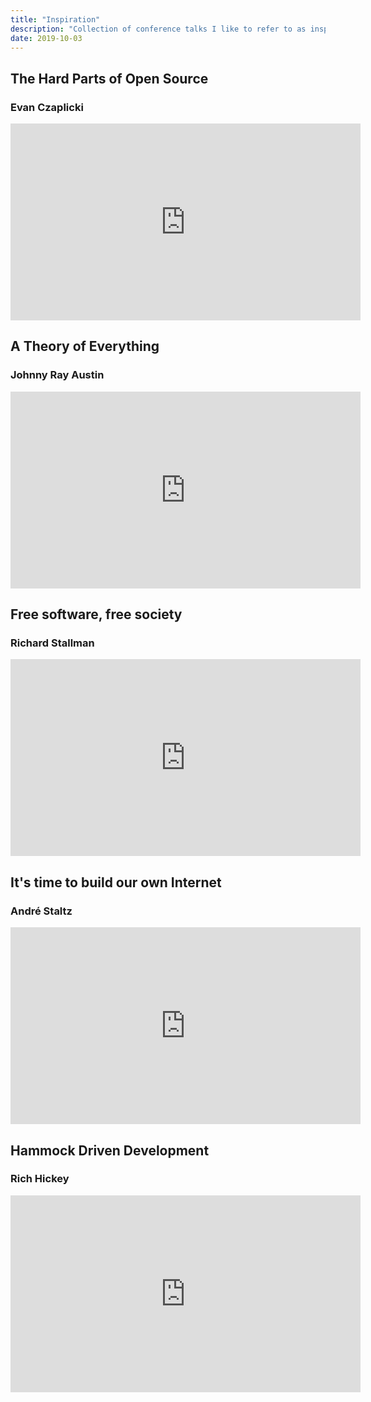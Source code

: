 ```yaml
---
title: "Inspiration"
description: "Collection of conference talks I like to refer to as inspiration"
date: 2019-10-03
---
```


## The Hard Parts of Open Source
### Evan Czaplicki

<iframe width="560" height="315" src="https://www.youtube-nocookie.com/embed/o_4EX4dPppA" frameborder="0" allow="accelerometer; autoplay; encrypted-media; gyroscope; picture-in-picture" allowfullscreen></iframe>

## A Theory of Everything
### Johnny Ray Austin

<iframe width="560" height="315" src="https://www.youtube-nocookie.com/embed/i8RoNdLuOYU" frameborder="0" allow="accelerometer; autoplay; encrypted-media; gyroscope; picture-in-picture" allowfullscreen></iframe>

## Free software, free society
### Richard Stallman

<iframe width="560" height="315" src="https://www.youtube-nocookie.com/embed/Ag1AKIl_2GM" frameborder="0" allow="accelerometer; autoplay; encrypted-media; gyroscope; picture-in-picture" allowfullscreen></iframe>

## It's time to build our own Internet
### André Staltz

<iframe width="560" height="315" src="https://www.youtube-nocookie.com/embed/UjfWAbGfPh0" frameborder="0" allow="accelerometer; autoplay; encrypted-media; gyroscope; picture-in-picture" allowfullscreen></iframe>

## Hammock Driven Development
### Rich Hickey

<iframe width="560" height="315" src="https://www.youtube-nocookie.com/embed/f84n5oFoZBc" frameborder="0" allow="accelerometer; autoplay; encrypted-media; gyroscope; picture-in-picture" allowfullscreen></iframe>
